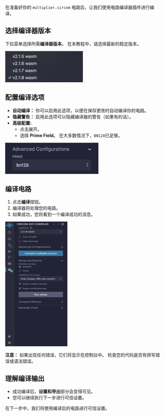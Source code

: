 在准备好你的 `multiplier.circom` 电路后，让我们使用电路编译器插件进行编译。

## 选择编译器版本

下拉菜单选择所需**编译器版本**。 在本教程中，请选择最新的稳定版本。

<img src="https://raw.githubusercontent.com/ethereum/remix-workshops/master/CircomIntro/step-4/images/select_compiler_version.png" alt="select-compiler-version" width=250 height=100>

## 配置编译选项

- **自动编译：** 你可以启用此选项，以便在保存更改时自动编译你的电路。
- **隐藏警告：** 启用此选项可以隐藏编译器的警告（如果有的话）。
- **高级配置:**
  - 点击展开。
  - 选择 **Prime Field**。 在大多数情况下，`BN128`已足够。

<img src="https://raw.githubusercontent.com/ethereum/remix-workshops/master/CircomIntro/step-4/images/advanced_configuration.png" alt="advanced-configuration" width=300 height=100>

## 编译电路

1. 点击**编译**按钮。
2. 编译器将处理您的电路。
3. 如果成功，您将看到一个编译成功的消息。

<img src="https://raw.githubusercontent.com/ethereum/remix-workshops/master/CircomIntro/step-4/images/compilation_success.png" alt="compilation-success" width=200 height=400>

**注意：** 如果出现任何错误，它们将显示在控制台中。 检查您的代码是否有拼写错误或语法错误。

## 理解编译输出

- 成功编译后，**设置和导出**部分会变得可见。
- 您可以继续执行下一步进行可信设置。

在下一步中，我们将使用编译后的电路进行可信设置。
